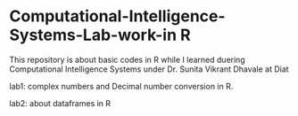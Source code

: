 # Computational-Intelligence-Systems-Lab-work-in R

This repository is about basic codes in R while I learned duering Computational Intelligence Systems under Dr. Sunita Vikrant Dhavale at Diat

lab1: complex numbers and Decimal number conversion in R.

lab2: about dataframes in R

